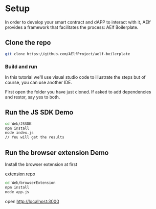 # Setup

In order to develop your smart contract and dAPP to interact with it, AElf provides a framework that facilitates the process: AElf Boilerplate.

## Clone the repo

```bash
git clone https://github.com/AElfProject/aelf-boilerplate
```

### Build and run

In this tutorial we'll use visual studio code to illustrate the steps but of course, you can use another IDE.

First open the folder you have just cloned. If asked to add dependencies and restor, say yes to both.

## Run the JS SDK Demo

```bash
cd Web/JSSDK
npm install
node index.js
// You will get the results
```

## Run the browser extension Demo

Install the browser extension at first

[extension repo](https://github.com/hzz780/aelf-web-extension)

```bash
cd Web/browserExtension
npm install
node app.js
```

open [http://localhost:3000](http://localhost:3000)